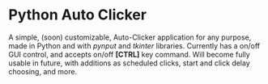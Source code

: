 # Python Auto Clicker 

A simple, (soon) customizable, Auto-Clicker application for any purpose, made in Python and with _pynput_ and _tkinter_ libraries.
Currently has a on/off GUI control, and accepts on/off **[CTRL]** key command. Will become fully usable in future, with additions as scheduled clicks, start and click delay choosing, and more.
